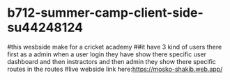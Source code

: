 ﻿# b712-summer-camp-client-side-su44248124
 ﻿#this wesbside make for a cricket academy
   ﻿##it have 3 kind of users there first as a admin when a user login they have show there specific user dashboard and then instractors and then admin they show there specific routes in the routes 
     ﻿#live webside link here:https://mosko-shakib.web.app/
    
  
